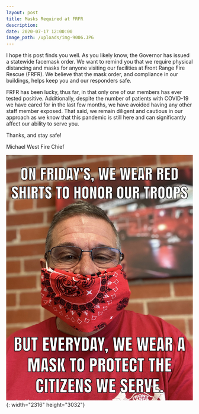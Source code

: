 ```yaml
---
layout: post
title: Masks Required at FRFR
description:
date: 2020-07-17 12:00:00
image_path: /uploads/img-9006.JPG
---
```


I hope this post finds you well. As you likely know, the Governor has issued a statewide facemask order. We want to remind you that we require physical distancing and masks for anyone visiting our facilities at Front Range Fire Rescue (FRFR). We believe that the mask order, and compliance in our buildings, helps keep you and our responders safe.

FRFR has been lucky, thus far, in that only one of our members has ever tested positive. Additionally, despite the number of patients with COVID-19 we have cared for in the last few months, we have avoided having any other staff member exposed. That said, we remain diligent and cautious in our approach as we know that this pandemic is still here and can significantly affect our ability to serve you.

Thanks, and stay safe\!

Michael West Fire Chief

![](/uploads/img-9006.JPG){: width="2316" height="3032"}